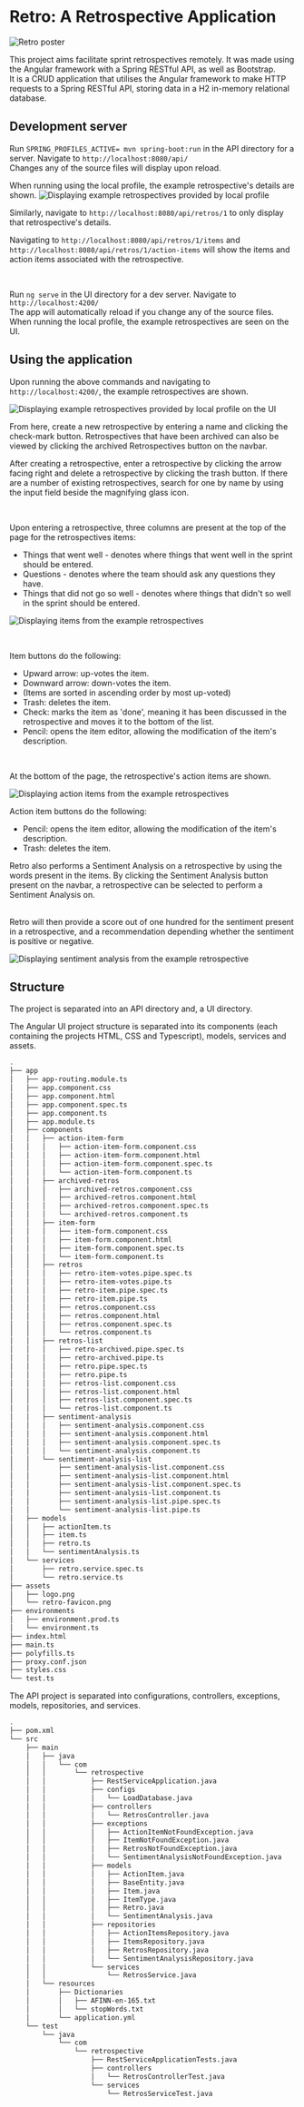 # Retro: A Retrospective Application

![Retro poster](retro-poster.gif)

This project aims facilitate sprint retrospectives remotely. It was made using the Angular framework with a Spring RESTful API, as well as Bootstrap.
<br>
It is a CRUD application that utilises the Angular framework to make HTTP requests to a Spring RESTful API, storing data in a H2 in-memory relational database.

## Development server

Run `SPRING_PROFILES_ACTIVE= mvn spring-boot:run` in the API directory for a server. Navigate to `http://localhost:8080/api/` 
<br> 
Changes any of the source files will display upon reload.

When running using the local profile, the example retrospective's details are shown.
![Displaying example retrospectives provided by local profile](retro-api-8080.PNG)

Similarly, navigate to `http://localhost:8080/api/retros/1` to only display that retrospective's details.
<br>

Navigating to `http://localhost:8080/api/retros/1/items` and `http://localhost:8080/api/retros/1/action-items` will show the items and action items associated with the retrospective.

<br>

Run `ng serve` in the UI directory for a dev server. Navigate to `http://localhost:4200/` 
<br>
The app will automatically reload if you change any of the source files.
When running the local profile, the example retrospectives are seen on the UI.

## Using the application
Upon running the above commands and navigating to `http://localhost:4200/`, the example retrospectives are shown.

![Displaying example retrospectives provided by local profile on the UI](retros-home.PNG)

From here, create a new retrospective by entering a name and clicking the check-mark button. Retrospectives that have been archived can also be 
viewed by clicking the archived Retrospectives button on the navbar.
<br>

After creating a retrospective, enter a retrospective by clicking the arrow facing right and delete a retrospective by clicking the trash button.
If there are a number of existing retrospectives, search for one by name by using the input field beside the magnifying glass icon.

<br>

Upon entering a retrospective, three columns are present at the top of the page for the retrospectives items:
- Things that went well - denotes where things that went well in the sprint should be entered.
- Questions - denotes where the team should ask any questions they have.
- Things that did not go so well - denotes where things that didn't so well in the sprint should be entered.

![Displaying items from the example retrospectives](retro-items.PNG)

<br>

Item buttons do the following: 
- Upward arrow: up-votes the item.
- Downward arrow: down-votes the item.
- (Items are sorted in ascending order by most up-voted)
- Trash: deletes the item.
- Check: marks the item as 'done', meaning it has been discussed in the retrospective and moves it to the bottom of the list.
- Pencil: opens the item editor, allowing the modification of the item's description.

<br>

At the bottom of the page, the retrospective's action items are shown.

![Displaying action items from the example retrospectives](retro-action-items.PNG)

Action item buttons do the following:
- Pencil: opens the item editor, allowing the modification of the item's description.
- Trash: deletes the item.

Retro also performs a Sentiment Analysis on a retrospective by using the words present in the items. By clicking 
the Sentiment Analysis button present on the navbar, a retrospective can be selected to perform a Sentiment Analysis
on.

<br>
Retro will then provide a score out of one hundred for the sentiment present in a retrospective, 
and a recommendation depending whether the sentiment is positive or negative.

![Displaying sentiment analysis from the example retrospective](retro-sentiment-analysis.PNG)

## Structure

The project is separated into an API directory and, a UI directory.
 
The Angular UI project structure is separated into its components (each containing the projects HTML, CSS and Typescript), models, services and assets.

``` BASH
.
├── app
│   ├── app-routing.module.ts
│   ├── app.component.css
│   ├── app.component.html
│   ├── app.component.spec.ts
│   ├── app.component.ts
│   ├── app.module.ts
│   ├── components
│   │   ├── action-item-form
│   │   │   ├── action-item-form.component.css
│   │   │   ├── action-item-form.component.html
│   │   │   ├── action-item-form.component.spec.ts
│   │   │   └── action-item-form.component.ts
│   │   ├── archived-retros
│   │   │   ├── archived-retros.component.css
│   │   │   ├── archived-retros.component.html
│   │   │   ├── archived-retros.component.spec.ts
│   │   │   └── archived-retros.component.ts
│   │   ├── item-form
│   │   │   ├── item-form.component.css
│   │   │   ├── item-form.component.html
│   │   │   ├── item-form.component.spec.ts
│   │   │   └── item-form.component.ts
│   │   ├── retros
│   │   │   ├── retro-item-votes.pipe.spec.ts
│   │   │   ├── retro-item-votes.pipe.ts
│   │   │   ├── retro-item.pipe.spec.ts
│   │   │   ├── retro-item.pipe.ts
│   │   │   ├── retros.component.css
│   │   │   ├── retros.component.html
│   │   │   ├── retros.component.spec.ts
│   │   │   └── retros.component.ts
│   │   ├── retros-list
│   │   │   ├── retro-archived.pipe.spec.ts
│   │   │   ├── retro-archived.pipe.ts
│   │   │   ├── retro.pipe.spec.ts
│   │   │   ├── retro.pipe.ts
│   │   │   ├── retros-list.component.css
│   │   │   ├── retros-list.component.html
│   │   │   ├── retros-list.component.spec.ts
│   │   │   └── retros-list.component.ts
│   │   ├── sentiment-analysis
│   │   │   ├── sentiment-analysis.component.css
│   │   │   ├── sentiment-analysis.component.html
│   │   │   ├── sentiment-analysis.component.spec.ts
│   │   │   └── sentiment-analysis.component.ts
│   │   └── sentiment-analysis-list
│   │       ├── sentiment-analysis-list.component.css
│   │       ├── sentiment-analysis-list.component.html
│   │       ├── sentiment-analysis-list.component.spec.ts
│   │       ├── sentiment-analysis-list.component.ts
│   │       ├── sentiment-analysis-list.pipe.spec.ts
│   │       └── sentiment-analysis-list.pipe.ts
│   ├── models
│   │   ├── actionItem.ts
│   │   ├── item.ts
│   │   ├── retro.ts
│   │   └── sentimentAnalysis.ts
│   └── services
│       ├── retro.service.spec.ts
│       └── retro.service.ts
├── assets
│   ├── logo.png
│   └── retro-favicon.png
├── environments
│   ├── environment.prod.ts
│   └── environment.ts
├── index.html
├── main.ts
├── polyfills.ts
├── proxy.conf.json
├── styles.css
└── test.ts
```

The API project is separated into configurations, controllers, exceptions, models, repositories, and services.

``` BASH
.
├── pom.xml
└── src
    ├── main
    │   ├── java
    │   │   └── com
    │   │       └── retrospective
    │   │           ├── RestServiceApplication.java
    │   │           ├── configs
    │   │           │   └── LoadDatabase.java
    │   │           ├── controllers
    │   │           │   └── RetrosController.java
    │   │           ├── exceptions
    │   │           │   ├── ActionItemNotFoundException.java
    │   │           │   ├── ItemNotFoundException.java
    │   │           │   ├── RetrosNotFoundException.java
    │   │           │   └── SentimentAnalysisNotFoundException.java
    │   │           ├── models
    │   │           │   ├── ActionItem.java
    │   │           │   ├── BaseEntity.java
    │   │           │   ├── Item.java
    │   │           │   ├── ItemType.java
    │   │           │   ├── Retro.java
    │   │           │   └── SentimentAnalysis.java
    │   │           ├── repositories
    │   │           │   ├── ActionItemsRepository.java
    │   │           │   ├── ItemsRepository.java
    │   │           │   ├── RetrosRepository.java
    │   │           │   └── SentimentAnalysisRepository.java
    │   │           └── services
    │   │               └── RetrosService.java
    │   └── resources
    │       ├── Dictionaries
    │       │   ├── AFINN-en-165.txt
    │       │   └── stopWords.txt
    │       └── application.yml
    └── test
        └── java
            └── com
                └── retrospective
                    ├── RestServiceApplicationTests.java
                    ├── controllers
                    │   └── RetrosControllerTest.java
                    └── services
                        └── RetrosServiceTest.java


```
